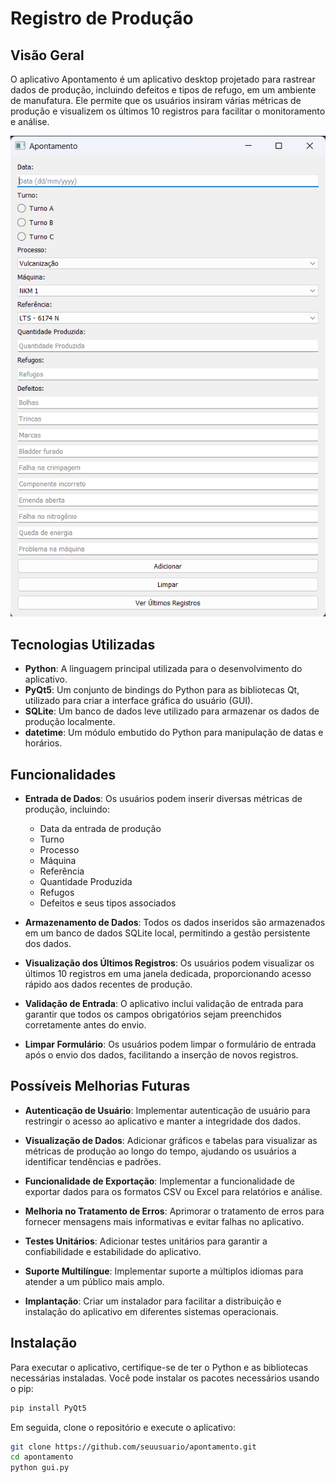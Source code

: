 # Registro de Produção

## Visão Geral

O aplicativo Apontamento é um aplicativo desktop projetado para rastrear dados de produção, incluindo defeitos e tipos de refugo, em um ambiente de manufatura. Ele permite que os usuários insiram várias métricas de produção e visualizem os últimos 10 registros para facilitar o monitoramento e análise.

![Window](/static/gui.png)


## Tecnologias Utilizadas

- **Python**: A linguagem principal utilizada para o desenvolvimento do aplicativo.
- **PyQt5**: Um conjunto de bindings do Python para as bibliotecas Qt, utilizado para criar a interface gráfica do usuário (GUI).
- **SQLite**: Um banco de dados leve utilizado para armazenar os dados de produção localmente.
- **datetime**: Um módulo embutido do Python para manipulação de datas e horários.

## Funcionalidades

- **Entrada de Dados**: Os usuários podem inserir diversas métricas de produção, incluindo:
  - Data da entrada de produção
  - Turno
  - Processo
  - Máquina
  - Referência
  - Quantidade Produzida
  - Refugos
  - Defeitos e seus tipos associados

- **Armazenamento de Dados**: Todos os dados inseridos são armazenados em um banco de dados SQLite local, permitindo a gestão persistente dos dados.

- **Visualização dos Últimos Registros**: Os usuários podem visualizar os últimos 10 registros em uma janela dedicada, proporcionando acesso rápido aos dados recentes de produção.

- **Validação de Entrada**: O aplicativo inclui validação de entrada para garantir que todos os campos obrigatórios sejam preenchidos corretamente antes do envio.

- **Limpar Formulário**: Os usuários podem limpar o formulário de entrada após o envio dos dados, facilitando a inserção de novos registros.

## Possíveis Melhorias Futuras

- **Autenticação de Usuário**: Implementar autenticação de usuário para restringir o acesso ao aplicativo e manter a integridade dos dados.

- **Visualização de Dados**: Adicionar gráficos e tabelas para visualizar as métricas de produção ao longo do tempo, ajudando os usuários a identificar tendências e padrões.

- **Funcionalidade de Exportação**: Implementar a funcionalidade de exportar dados para os formatos CSV ou Excel para relatórios e análise.

- **Melhoria no Tratamento de Erros**: Aprimorar o tratamento de erros para fornecer mensagens mais informativas e evitar falhas no aplicativo.

- **Testes Unitários**: Adicionar testes unitários para garantir a confiabilidade e estabilidade do aplicativo.

- **Suporte Multilíngue**: Implementar suporte a múltiplos idiomas para atender a um público mais amplo.

- **Implantação**: Criar um instalador para facilitar a distribuição e instalação do aplicativo em diferentes sistemas operacionais.

## Instalação

Para executar o aplicativo, certifique-se de ter o Python e as bibliotecas necessárias instaladas. Você pode instalar os pacotes necessários usando o pip:

```bash
pip install PyQt5
```

Em seguida, clone o repositório e execute o aplicativo:

```bash
git clone https://github.com/seuusuario/apontamento.git
cd apontamento
python gui.py
```

